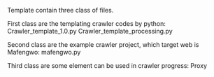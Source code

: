 Template contain three class of files.

First class are the templating crawler codes by python:
    Crawler_template_1.0.py
    Crawler_template_processing.py

Second class are the example crawler project, which target web is Mafengwo:
    mafengwo.py

Third class are some element can be used in crawler progress:
    Proxy
